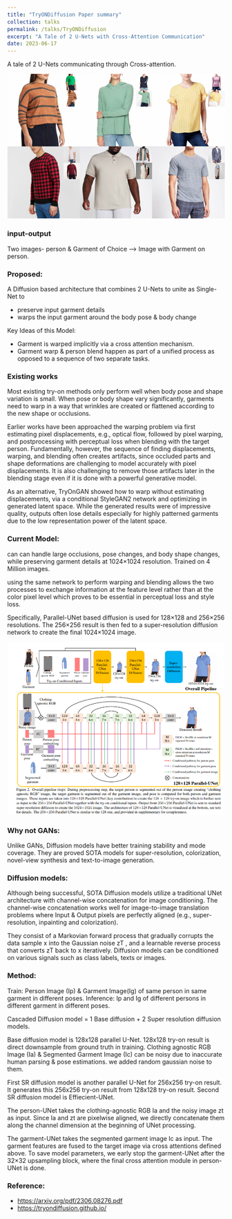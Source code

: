 ```yaml
---
title: "TryONDiffusion Paper summary"
collection: talks
permalink: /talks/TryONDiffusion
excerpt: "A Tale of 2 U-Nets with Cross-Attention Communication"
date: 2023-06-17
---
```


A tale of 2 U-Nets communicating through Cross-attention.

![](../assets/images/tryondiffusion_img1.png)

### input-output
Two images- person & Garment of Choice  --> Image with Garment on person.

### Proposed:
A Diffusion based architecture that combines 2 U-Nets to unite as Single-Net to 
- preserve input garment details
- warps the input garment around the body pose & body change

Key Ideas of this Model:
- Garment is warped implicitly via a cross attention mechanism.
- Garment warp & person blend happen as part of a unified process as opposed to a sequence of two separate tasks.

### Existing works
Most existing try-on methods only perform well when body pose and shape variation is small. When pose or body shape vary significantly, garments need to warp in a way that wrinkles are created or flattened according to the new shape or occlusions. 

Earlier works have been approached the warping problem via first estimating pixel displacements, e.g., optical flow, followed by pixel warping, and postprocessing with perceptual loss when blending with the target person. Fundamentally, however, the sequence of finding displacements, warping, and blending often creates artifacts, since occluded parts and shape deformations are challenging to model accurately with pixel displacements. It is also challenging to remove those artifacts later in the blending stage even if it is done with a powerful generative model. 

As an alternative, TryOnGAN showed how to warp without estimating displacements, via a conditional StyleGAN2 network and optimizing in generated latent space. While the generated results were of impressive quality, outputs often lose details especially for highly patterned garments due to the low representation power of the latent space. 


### Current Model:
can can handle large occlusions, pose changes, and body shape changes, while preserving garment details at 1024×1024 resolution. Trained on 4 Million images. 

using the same network to perform warping and blending allows the two processes to exchange information at the feature level rather than at the color pixel level which proves to be essential in perceptual loss and style loss. 

Specifically, Parallel-UNet based diffusion is used for 128×128 and 256×256 resolutions. The 256×256 result is then fed to a super-resolution diffusion network to create the final 1024×1024 image.

![](../assets/images/tryondiffusion_img2.png)

### Why not GANs:
Unlike GANs, Diffusion models have better training stability and mode coverage. They are proved SOTA models for super-resolution, colorization, novel-view synthesis and text-to-image generation.

### Diffusion models:
Although being successful, SOTA Diffusion models utilize a traditional UNet architecture with channel-wise concatenation for image conditioning. The channel-wise concatenation works well for image-to-image translation problems where Input & Output pixels are perfectly aligned (e.g., super-resolution, inpainting and colorization).

They consist of a Markovian forward process that gradually corrupts the data sample x into the Gaussian noise zT , and a learnable reverse process that converts zT back to x iteratively. Diffusion models can be conditioned on various signals such as class labels, texts or images.

### Method:
Train: Person Image (Ip) & Garment Image(Ig) of same person in same garment in different poses.
Inference: Ip and Ig of different persons in different garment in different poses.

Cascaded Diffusion model = 1 Base diffusion + 2 Super resolution diffusion models.

Base diffusion model is 128x128 parallel U-Net. 128x128 try-on result is direct downsample from ground truth in training. Clothing agnostic RGB Image (Ia) & Segmented Garment Image (Ic) can be noisy due to inaccurate human parsing & pose estimations. we added random gaussian noise to them. 

First SR diffusion model is another parallel U-Net for 256x256 try-on result. It generates this 256x256 try-on result from 128x128 try-on result. Second SR diffusion model is Effiecient-UNet. 

The person-UNet takes the clothing-agnostic RGB Ia and the noisy image zt as input. Since Ia and zt are pixelwise aligned, we directly concatenate them along the channel dimension at the beginning of UNet processing. 

The garment-UNet takes the segmented garment image Ic as input. The garment features are fused to the target image via cross attentions defined above. To save model parameters, we early stop the garment-UNet after the 32×32 upsampling block, where the final cross attention module in person-UNet is done.

### Reference:
- https://arxiv.org/pdf/2306.08276.pdf
- https://tryondiffusion.github.io/



